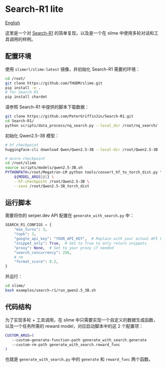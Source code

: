 # Search-R1 lite

[English](./README.md)

这里是一个对 [Search-R1](https://github.com/PeterGriffinJin/Search-R1) 的简单复现，以及是一个在 slime 中使用多轮对话和工具调用的样例。

## 配置环境

使用 `slimerl/slime:latest` 镜像，并初始化 Search-R1 需要的环境：

```bash
cd /root/
git clone https://github.com/THUDM/slime.git
pip install -e .
# for Search R1
pip install chardet
```

请参照 Search-R1 中提供的脚本下载数据：

```bash
git clone https://github.com/PeterGriffinJin/Search-R1.git
cd Search-R1/
python scripts/data_process/nq_search.py --local_dir /root/nq_search/
```

初始化 Qwen2.5-3B 模型：

```bash
# hf checkpoint
huggingface-cli download Qwen/Qwen2.5-3B --local-dir /root/Qwen2.5-3B

# mcore checkpoint
cd /root/slime
source scripts/models/qwen2.5-3B.sh
PYTHONPATH=/root/Megatron-LM python tools/convert_hf_to_torch_dist.py \
    ${MODEL_ARGS[@]} \
    --hf-checkpoint /root/Qwen2.5-3B \
    --save /root/Qwen2.5-3B_torch_dist
```

## 运行脚本

需要将你的 serper.dev API 配置在 `generate_with_search.py` 中：

```python
SEARCH_R1_CONFIGS = {
    "max_turns": 3,
    "topk": 3,
    "google_api_key": "YOUR_API_KEY",  # Replace with your actual API key
    "snippet_only": True,  # Set to True to only return snippets
    "proxy": None,  # Set to your proxy if needed
    "search_concurrency": 256,
    # rm
    "format_score": 0.2,
}
```

并运行：

```bash
cd slime/
bash examples/search-r1/run_qwen2.5_3B.sh
```

## 代码结构

为了实现多轮 + 工具调用，在 slime 中只需要实现一个自定义的数据生成函数，以及一个任务所需的 reward model，对应启动脚本中的这 2 个配置项：

```bash
CUSTOM_ARGS=(
   --custom-generate-function-path generate_with_search.generate
   --custom-rm-path generate_with_search.reward_func
)
```

也就是 `generate_with_search.py` 中的 `generate` 和 `reward_func` 两个函数。
